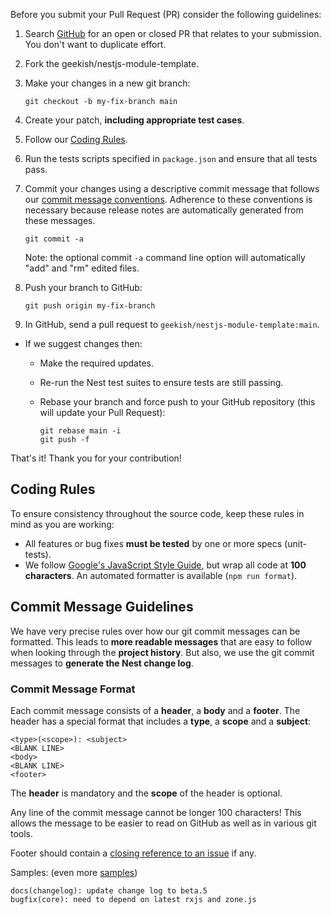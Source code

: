 Before you submit your Pull Request (PR) consider the following guidelines:

1. Search [GitHub](https://github.com/geekish/nestjs-module-template/pulls) for an open or closed PR
   that relates to your submission. You don't want to duplicate effort.
1. Fork the geekish/nestjs-module-template.
1. Make your changes in a new git branch:

    ```shell
    git checkout -b my-fix-branch main
    ```

1. Create your patch, **including appropriate test cases**.
1. Follow our [Coding Rules](#rules).
1. Run the tests scripts specified in `package.json` and ensure that all tests pass.
1. Commit your changes using a descriptive commit message that follows our
   [commit message conventions](#commit). Adherence to these conventions
   is necessary because release notes are automatically generated from these messages.

    ```shell
    git commit -a
    ```

    Note: the optional commit `-a` command line option will automatically "add" and "rm" edited files.

1. Push your branch to GitHub:

    ```shell
    git push origin my-fix-branch
    ```

1. In GitHub, send a pull request to `geekish/nestjs-module-template:main`.

-   If we suggest changes then:

    -   Make the required updates.
    -   Re-run the Nest test suites to ensure tests are still passing.
    -   Rebase your branch and force push to your GitHub repository (this will update your Pull Request):

        ```shell
        git rebase main -i
        git push -f
        ```

That's it! Thank you for your contribution!

## <a name="rules"></a> Coding Rules

To ensure consistency throughout the source code, keep these rules in mind as you are working:

<!--
// We're working on auto-documentation.
* All public API methods **must be documented**. (Details TBC). -->

-   All features or bug fixes **must be tested** by one or more specs (unit-tests).
-   We follow [Google's JavaScript Style Guide][js-style-guide], but wrap all code at
    **100 characters**. An automated formatter is available (`npm run format`).

## <a name="commit"></a> Commit Message Guidelines

We have very precise rules over how our git commit messages can be formatted. This leads to **more
readable messages** that are easy to follow when looking through the **project history**. But also,
we use the git commit messages to **generate the Nest change log**.

### Commit Message Format

Each commit message consists of a **header**, a **body** and a **footer**. The header has a special
format that includes a **type**, a **scope** and a **subject**:

```
<type>(<scope>): <subject>
<BLANK LINE>
<body>
<BLANK LINE>
<footer>
```

The **header** is mandatory and the **scope** of the header is optional.

Any line of the commit message cannot be longer 100 characters! This allows the message to be easier
to read on GitHub as well as in various git tools.

Footer should contain a [closing reference to an issue](https://help.github.com/articles/closing-issues-via-commit-messages/) if any.

Samples: (even more [samples](https://github.com/geekish/nestjs-module-template/commits/main))

```
docs(changelog): update change log to beta.5
bugfix(core): need to depend on latest rxjs and zone.js
```

[js-style-guide]: https://google.github.io/styleguide/jsguide.html
